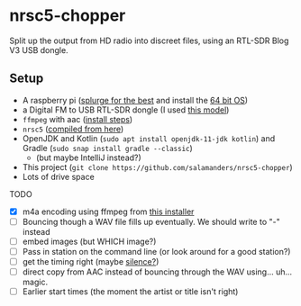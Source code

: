 # nrsc5-chopper

Split up the output from HD radio into discreet files, 
using an RTL-SDR Blog V3 USB dongle.


## Setup

* A raspberry pi ([splurge for the best](https://www.raspberrypi.com/products/raspberry-pi-4-model-b/?variant=raspberry-pi-4-model-b-8gb) and install the [64 bit OS](https://www.raspberrypi.com/software/operating-systems/#raspberry-pi-os-64-bit))
* a Digital FM to USB RTL-SDR dongle (I used [this model](https://smile.amazon.com/gp/product/B011HVUEME))
* `ffmpeg` with aac ([install steps](src/main/resources/build_ffmpeg.sh))
* `nrsc5` ([compiled from here](https://github.com/theori-io/nrsc5))
* OpenJDK and Kotlin  (`sudo apt install openjdk-11-jdk kotlin`) and Gradle (`sudo snap install gradle --classic`)
  * (but maybe IntelliJ instead?) 
* This project (`git clone https://github.com/salamanders/nrsc5-chopper`)
* Lots of drive space

TODO
- [x] m4a encoding using ffmpeg from [this installer](https://gist.github.com/chemputer/5fa4319bc0882cad6613f21f051bbcd2)
- [ ] Bouncing though a WAV file fills up eventually.  We should write to "-" instead
- [ ] embed images (but WHICH image?)
- [ ] Pass in station on the command line (or look around for a good station?)
- [ ] get the timing right (maybe [silence?](https://ffmpeg.org/ffmpeg-filters.html#silencedetect))
- [ ] direct copy from AAC instead of bouncing through the WAV using... uh... magic.
- [ ] Earlier start times (the moment the artist or title isn't right)